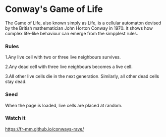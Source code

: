 # Conway's Game of Life

The Game of Life, also known simply as Life, is a cellular automaton devised by the British mathematician John Horton Conway in 1970. 
It shows how complex life-like behaviour can emerge from the simpplest rules.


### Rules

1.Any live cell with two or three live neighbours survives.

2.Any dead cell with three live neighbours becomes a live cell.

3.All other live cells die in the next generation. Similarly, all other dead cells stay dead.

### Seed

When the page is loaded, live cells are placed at random.


### Watch it

https://fr-mm.github.io/conways-rave/

